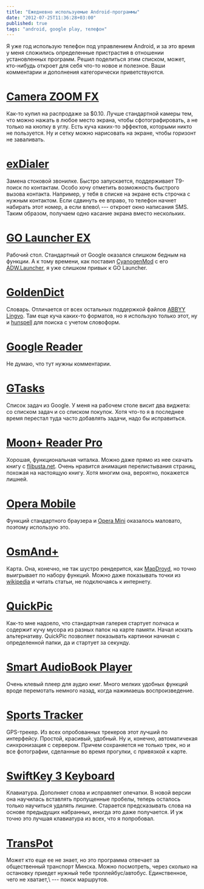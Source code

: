 ```yaml
---
title: "Ежедневно используемые Android-программы"
date: "2012-07-25T11:36:28+03:00"
published: true
tags: "android, google play, телефон"
---
```


Я уже год использую телефон под управлением Android, и за это время у меня сложились определенные пристрастия
в отношении установленных программ. Решил поделиться этим списком, может, кто-нибудь откроет для себя что-то новое
и полезное. Ваши комментарии и дополнения категорически приветствуются.

# [Camera ZOOM FX](https://play.google.com/store/apps/details?id=slide.cameraZoom)

Как-то купил на распродаже за $0.10. Лучше стандартной камеры тем, что можно нажать в любое место экрана,
чтобы сфотографировать, а не только на кнопку в углу. Есть куча каких-то эффектов, которыми никто не пользуется.
Ну и сетку можно нарисовать на экране, чтобы горизонт не заваливать.

# [exDialer](https://play.google.com/store/apps/details?id=com.modoohut.dialer)

Замена стоковой звонилке. Быстро запускается, поддерживает T9-поиск по контактам. Особо хочу отметить возможность
быстрого вызова контакта. Например, у тебя в списке на экране есть строчка с нужным контактом. Если сдвинуть ее вправо,
то телефон начнет набирать этот номер, а если влево\ --- откроет окно написания SMS. Таким образом, получаем одно
касание экрана вместо нескольких.

# [GO Launcher EX](https://play.google.com/store/apps/details?id=com.gau.go.launcherex)

Рабочий стол. Стандартный от Google оказался слишком бедным на функции. А к тому времени, как поставил
[CyanogenMod](http://www.cyanogenmod.com/) с его
[ADW.Launcher](https://play.google.com/store/apps/details?id=org.adwfreak.launcher), я уже слишком привык к GO Launcher.

# [GoldenDict](https://play.google.com/store/apps/details?id=mobi.goldendict.android)

Словарь. Отличается от всех остальных поддержкой файлов [ABBYY Lingvo](http://www.lingvo.ru/). Там еще куча каких-то
форматов, но я использую только этот, ну и [hunspell](http://hunspell.sourceforge.net/) для поиска с учетом словоформ.

# [Google Reader](https://play.google.com/store/apps/details?id=com.google.android.apps.reader)

Не думаю, что тут нужны комментарии.

# [GTasks](https://play.google.com/store/apps/details?id=org.dayup.gtask)

Список задач из Google. У меня на рабочем столе висит два виджета: со списком задач и со списком покупок. Хотя что-то
я в последнее время перестал туда часто добавлять задачи, надо бы исправиться.

# [Moon+ Reader Pro](https://play.google.com/store/apps/details?id=com.flyersoft.moonreaderp)

Хорошая, функциональная читалка. Можно даже прямо из нее скачать книгу с [flibusta.net](http://flibusta.net/).
Очень нравится анимация перелистывания страниц, похожая на настоящую книгу. Хотя многим она, вероятно, покажется лишней.

# [Opera Mobile](https://play.google.com/store/apps/details?id=com.opera.browser)

Функций стандартного браузера и [Opera Mini](https://play.google.com/store/apps/details?id=com.opera.mini.android)
оказалось маловато, поэтому использую это.

# [OsmAnd+](https://play.google.com/store/apps/details?id=net.osmand.plus)

Карта. Она, конечно, не так шустро рендерится, как
[MapDroyd](https://play.google.com/store/apps/details?id=com.osa.android.mapdroyd), но точно выигрывает по набору
функций. Можно даже показывать точки из [wikipedia](http://www.wikipedia.org/) и читать статьи, не подключаясь к
интернету.

# [QuickPic](https://play.google.com/store/apps/details?id=com.alensw.PicFolder)

Как-то мне надоело, что стандартная галерея стартует полчаса и содержит кучу мусора из разных папок на карте памяти.
Начал искать альтернативу. QuickPic позволяет показывать картинки начиная с определенной папки, да и стартует
за секунду.

# [Smart AudioBook Player](https://play.google.com/store/apps/details?id=ak.alizandro.smartaudiobookplayer)

Очень клевый плеер для аудио книг. Много мелких удобных функций вроде перемотать немного назад, когда нажимаешь
воспроизведение.

# [Sports Tracker](https://play.google.com/store/apps/details?id=com.stt.android)

GPS-трекер. Из всех опробованных трекеров этот лучший по интерфейсу. Простой, красивый, удобный. Ну и, конечно,
автоматичекая синхронизация с сервером. Причем сохраняется не только трек, но и все фотографии, сделанные во время
прогулки, с привязкой к карте.

# [SwiftKey 3 Keyboard](https://play.google.com/store/apps/details?id=com.touchtype.swiftkey)

Клавиатура. Дополняет слова и исправляет опечатки. В новой версии она научилась вставлять пропущенные пробелы, теперь
осталось только научиться удалять лишние. Старается предсказывать слова на основе предыдущих набранных, иногда это
даже получается. И уж точно это лучшая клавиатура из всех, что я попробовал.

# [TransPot](https://play.google.com/store/apps/details?id=com.transpot)

Может кто еще ее не знает, но это программа отвечает за общественный транспорт Минска. Можно посмотреть, через сколько
на остановку приедет нужный тебе троллейбус/автобус. Единственное, чего не хватает,\ --- поиск маршрутов.
